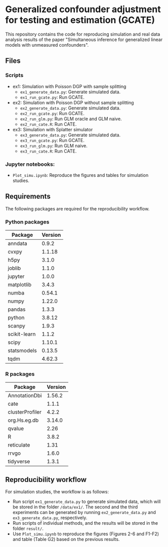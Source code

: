 # Generalized confounder adjustment for testing and estimation (GCATE)

This repository contains the code for reproducing simulation and real data analysis results of the paper "Simultaneous inference for generalized linear models with unmeasured confounders".


## Files

### Scripts

- ex1: Simulation with Poisson DGP with sample splitting
    - `ex1_generate_data.py`: Generate simulated data.
    - `ex1_run_gcate.py`: Run GCATE.
- ex2: Simulation with Poisson DGP without sample splitting
    - `ex2_generate_data.py`: Generate simulated data.
    - `ex2_run_gcate.py`: Run GCATE.
    - `ex2_run_glm.py`: Run GLM oracle and GLM naive.
    - `ex2_run_cate.R`: Run CATE.
- ex3: Simulation with Splatter simulator
    - `ex3_generate_data.py`: Generate simulated data.
    - `ex3_run_gcate.py`: Run GCATE.
    - `ex3_run_glm.py`: Run GLM naive.
    - `ex3_run_cate.R`: Run CATE.

### Jupyter notebooks:
- `Plot_simu.ipynb`: Reproduce the figures and tables for simulation studies.


## Requirements

The following packages are required for the reproducibility workflow.


### Python packages

Package | Version
---|---
anndata | 0.9.2 
cvxpy | 1.1.18 
h5py | 3.1.0 
joblib | 1.1.0 
jupyter | 1.0.0
matplotlib | 3.4.3
numba | 0.54.1 
numpy | 1.22.0 
pandas | 1.3.3 
python | 3.8.12
scanpy | 1.9.3 
scikit-learn | 1.1.2 
scipy | 1.10.1 
statsmodels | 0.13.5 
tqdm | 4.62.3

### R packages

Package | Version
---|---
AnnotationDbi | 1.56.2
cate | 1.1.1 
clusterProfiler | 4.2.2
org.Hs.eg.db | 3.14.0
qvalue | 2.26 
R | 3.8.2
reticulate | 1.31 
rrvgo | 1.6.0
tidyverse | 1.3.1



## Reproducibility workflow

For simulation studies, the workflow is as follows:

- Run script `ex1_generate_data.py` to generate simulated data, which will be stored in the folder `/data/ex1/`. The second and the third experiments can be generated by running `ex2_generate_data.py` and `ex3_generate_data.py`, respectively.
- Run scripts of individual methods, and the results will be stored in the folder `result/`.
- Use `Plot_simu.ipynb` to reproduce the figures (Figures 2-6 and F1-F2) and table (Table G2) based on the previous results.


